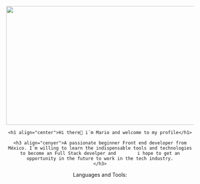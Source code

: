 <div id="header" align="center">
    <img src="https://media.giphy.com/media/fmkYSBlJt3XjNF6p9c/giphy.gif"  border="0"  width="700" height="320" />
    
    <h1 align="center">Hi there👋 i´m Mario and welcome to my profile</h1>
    
    <h3 align="cenyer">A passionate beginner Front end developer from México. I´m willing to learn the indispensable tools and technologies to become an Full Stack develper and        i hope to get an opportunity in the future to work in the tech industry.
    </h3>
<div/>




Languages and Tools:




<!--
**Melomario57/Melomario57** is a ✨ _special_ ✨ repository because its `README.md` (this file) appears on your GitHub profile.

Here are some ideas to get you started:

- 🔭 I’m currently working on ...
- 🌱 I’m currently learning ...
- 👯 I’m looking to collaborate on ...
- 🤔 I’m looking for help with ...
- 💬 Ask me about ...
- 📫 How to reach me: ...
- 😄 Pronouns: ...
- ⚡ Fun fact: ...
-->
